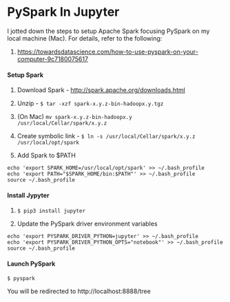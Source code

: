# PySpark In Jupyter

I jotted down the steps to setup Apache Spark focusing PySpark on my local machine (Mac). For details, refer to the following:

1. https://towardsdatascience.com/how-to-use-pyspark-on-your-computer-9c7180075617

#### Setup Spark
1. Download Spark - http://spark.apache.org/downloads.html

1. Unzip - `$ tar -xzf spark-x.y.z-bin-hadoopx.y.tgz`

1. (On Mac) `mv spark-x.y.z-bin-hadoopx.y /usr/local/Cellar/spark/x.y.z`

1. Create symbolic link - `$ ln -s /usr/local/Cellar/spark/x.y.z /usr/local/opt/spark`

1. Add Spark to $PATH
```
echo 'export SPARK_HOME=/usr/local/opt/spark' >> ~/.bash_profile
echo 'export PATH="$SPARK_HOME/bin:$PATH"' >> ~/.bash_profile
source ~/.bash_profile
```

#### Install Jypyter
1. `$ pip3 install jupyter`

1. Update the PySpark driver environment variables
```
echo 'export PYSPARK_DRIVER_PYTHON=jupyter' >> ~/.bash_profile
echo 'export PYSPARK_DRIVER_PYTHON_OPTS="notebook"' >> ~/.bash_profile
source ~/.bash_profile
```

#### Launch PySpark
```
$ pyspark
```

You will be redirected to http://localhost:8888/tree



